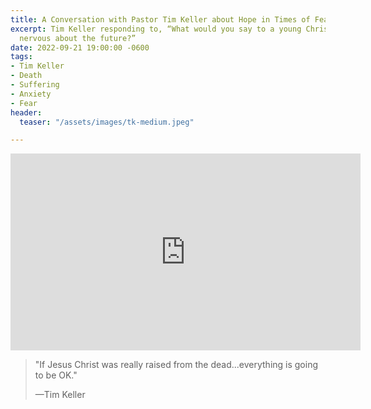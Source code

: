```yaml
---
title: A Conversation with Pastor Tim Keller about Hope in Times of Fear
excerpt: Tim Keller responding to, “What would you say to a young Christian who’s
  nervous about the future?”
date: 2022-09-21 19:00:00 -0600
tags:
- Tim Keller
- Death
- Suffering
- Anxiety
- Fear
header:
  teaser: "/assets/images/tk-medium.jpeg"

---
```

<iframe width="560" height="315" src="https://www.youtube.com/embed/fuCusQ3Y6HY?start=1970" title="YouTube video player" frameborder="0" allow="accelerometer; autoplay; clipboard-write; encrypted-media; gyroscope; picture-in-picture" allowfullscreen></iframe>

> "If Jesus Christ was really raised from the dead...everything is going to be OK."
>
> —Tim Keller